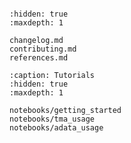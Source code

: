 ```{include} ../README.md

```

```{toctree}
:hidden: true
:maxdepth: 1

changelog.md
contributing.md
references.md
```

```{toctree}
:caption: Tutorials
:hidden: true
:maxdepth: 1

notebooks/getting_started
notebooks/tma_usage
notebooks/adata_usage
```
